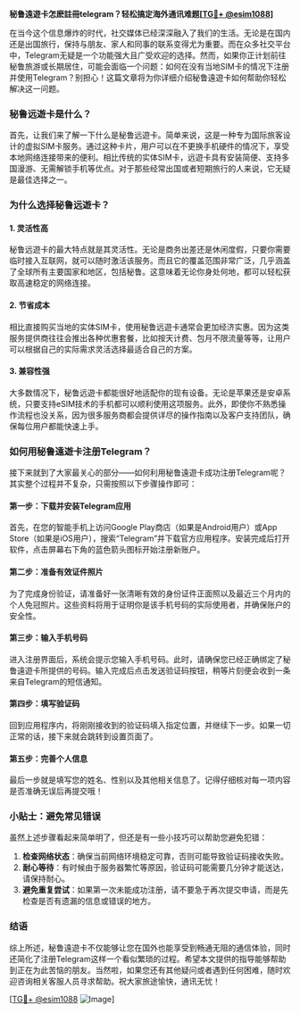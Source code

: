 **秘鲁遠遊卡怎麽註冊telegram？轻松搞定海外通讯难题[[TG💪+ @esim1088](https://t.me/s/esim1088)]**

在当今这个信息爆炸的时代，社交媒体已经深深融入了我们的生活。无论是在国内还是出国旅行，保持与朋友、家人和同事的联系变得尤为重要。而在众多社交平台中，Telegram无疑是一个功能强大且广受欢迎的选择。然而，如果你正计划前往秘鲁旅游或长期居住，可能会面临一个问题：如何在没有当地SIM卡的情况下注册并使用Telegram？别担心！这篇文章将为你详细介绍秘鲁遠遊卡如何帮助你轻松解决这一问题。

### 秘鲁远遊卡是什么？

首先，让我们来了解一下什么是秘鲁远遊卡。简单来说，这是一种专为国际旅客设计的虚拟SIM卡服务。通过这种卡片，用户可以在不更换手机硬件的情况下，享受本地网络连接带来的便利。相比传统的实体SIM卡，远遊卡具有安装简便、支持多国漫游、无需解锁手机等优点。对于那些经常出国或者短期旅行的人来说，它无疑是最佳选择之一。

### 为什么选择秘鲁远遊卡？

#### 1. 灵活性高
秘鲁远遊卡的最大特点就是其灵活性。无论是商务出差还是休闲度假，只要你需要临时接入互联网，就可以随时激活该服务。而且它的覆盖范围非常广泛，几乎涵盖了全球所有主要国家和地区，包括秘鲁。这意味着无论你身处何地，都可以轻松获取高速稳定的网络连接。

#### 2. 节省成本
相比直接购买当地的实体SIM卡，使用秘鲁远遊卡通常会更加经济实惠。因为这类服务提供商往往会推出各种优惠套餐，比如按天计费、包月不限流量等等，让用户可以根据自己的实际需求灵活选择最适合自己的方案。

#### 3. 兼容性强
大多数情况下，秘鲁远遊卡都能很好地适配你的现有设备。无论是苹果还是安卓系统，只要支持eSIM技术的手机都可以顺利使用这项服务。此外，即使你不熟悉操作流程也没关系，因为很多服务商都会提供详尽的操作指南以及客户支持团队，确保每位用户都能快速上手。

### 如何用秘鲁遠遊卡注册Telegram？

接下来就到了大家最关心的部分——如何利用秘鲁遠遊卡成功注册Telegram呢？其实整个过程并不复杂，只需按照以下步骤操作即可：

#### 第一步：下载并安装Telegram应用
首先，在您的智能手机上访问Google Play商店（如果是Android用户）或App Store（如果是iOS用户），搜索“Telegram”并下载官方应用程序。安装完成后打开软件，点击屏幕右下角的蓝色箭头图标开始注册新账户。

#### 第二步：准备有效证件照片
为了完成身份验证，请准备好一张清晰有效的身份证件正面照以及最近三个月内的个人免冠照片。这些资料将用于证明你是该手机号码的实际使用者，并确保账户的安全性。

#### 第三步：输入手机号码
进入注册界面后，系统会提示您输入手机号码。此时，请确保您已经正确绑定了秘鲁遠遊卡所提供的号码。输入完成后点击发送验证码按钮，稍等片刻便会收到一条来自Telegram的短信通知。

#### 第四步：填写验证码
回到应用程序内，将刚刚接收到的验证码填入指定位置，并继续下一步。如果一切正常的话，接下来就会跳转到设置页面了。

#### 第五步：完善个人信息
最后一步就是填写您的姓名、性别以及其他相关信息了。记得仔细核对每一项内容是否准确无误后再提交哦！

### 小贴士：避免常见错误

虽然上述步骤看起来简单明了，但还是有一些小技巧可以帮助您避免犯错：

1. **检查网络状态**：确保当前网络环境稳定可靠，否则可能导致验证码接收失败。
2. **耐心等待**：有时候由于服务器繁忙等原因，验证码可能需要几分钟才能送达，请保持耐心。
3. **避免重复尝试**：如果第一次未能成功注册，请不要急于再次提交申请，而是先检查是否有遗漏的信息或错误的地方。

### 结语

综上所述，秘鲁遠遊卡不仅能够让您在国外也能享受到畅通无阻的通信体验，同时还简化了注册Telegram这样一个看似繁琐的过程。希望本文提供的指导能够帮助到正在为此苦恼的朋友。当然啦，如果您还有其他疑问或者遇到任何困难，随时欢迎咨询相关客服人员寻求帮助。祝大家旅途愉快，通讯无忧！

[[TG💪+ @esim1088](https://t.me/s/esim1088) ![Image](https://i.postimg.cc/4NQfJmqS/Snipaste-2025-05-13-00-14-12.png)]